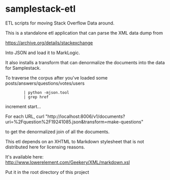 samplestack-etl
===============

ETL scripts for moving Stack Overflow Data around.

This is a standalone etl application that can parse the XML data dump from

https://archive.org/details/stackexchange

Into JSON and load it to MarkLogic.

It also installs a transform that can denormalize the documents into the data for Samplestack.

To traverse the corpus after you've loaded some posts/answers/questions/votes/users

 ```curl "http://localhost:8006/v1/search?start=1&format=json&directory=/question/" 
         | python -mjson.tool 
         | grep href
 ```

increment start...

For each URL, 
curl "http://localhost:8006/v1/documents?uri=%2Fquestion%2F19241085.json&transform=make-questions"

to get the denormalized join of all the documents.



This etl depends on an XHTML to Markdown stylesheet that is not distributed here for licensing reasons.

It's available here:
http://www.lowerelement.com/Geekery/XML/markdown.xsl

Put it in the root directory of this project
